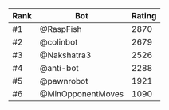 Rank|Bot|Rating
---|---|---
#1|@RaspFish|2870
#2|@colinbot|2679
#3|@Nakshatra3|2526
#4|@anti-bot|2288
#5|@pawnrobot|1921
#6|@MinOpponentMoves|1090
